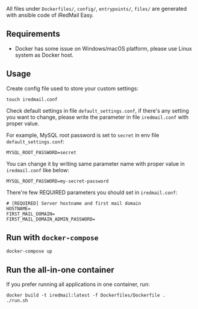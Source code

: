 All files under `Dockerfiles/`, `config/`, `entrypoints/`, `files/` are
generated with ansible code of iRedMail Easy.

## Requirements

* Docker has some issue on Windows/macOS platform, please use Linux system
  as Docker host.

## Usage

Create config file used to store your custom settings:

```
touch iredmail.conf
```

Check default settings in file `default_settings.conf`, if there's any setting you want
to change, please write the parameter in file `iredmail.conf` with proper value.

For example, MySQL root password is set to `secret` in env file `default_settings.conf`:

```
MYSQL_ROOT_PASSWORD=secret
```

You can change it by writing same parameter name with proper value in
`iredmail.conf` like below:

```
MYSQL_ROOT_PASSWORD=my-secret-password
```

There're few REQUIRED parameters you should set in `iredmail.conf`:

```
# [REQUIRED] Server hostname and first mail domain
HOSTNAME=
FIRST_MAIL_DOMAIN=
FIRST_MAIL_DOMAIN_ADMIN_PASSWORD=
```

## Run with `docker-compose`

```
docker-compose up
```

## Run the all-in-one container

If you prefer running all applications in one container, run:

```
docker build -t iredmail:latest -f Dockerfiles/Dockerfile .
./run.sh
```

